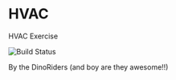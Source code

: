 # HVAC
HVAC Exercise

![Build Status](https://travis-ci.org/austo/HVAC.svg?branch=build)

By the DinoRiders (and boy are they awesome!!)
